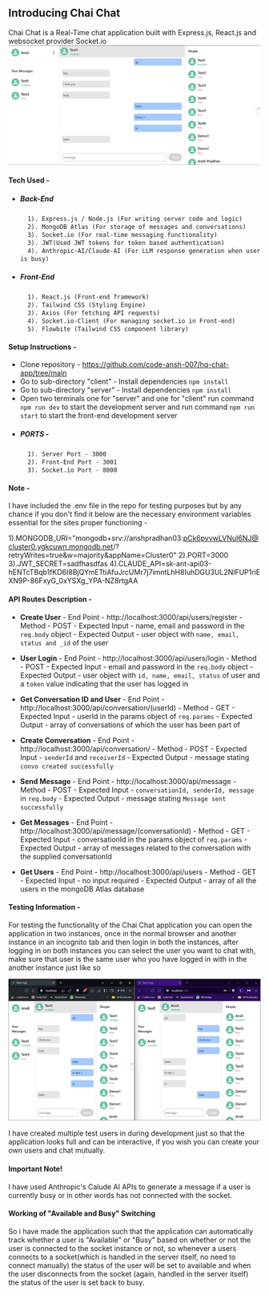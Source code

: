 ## Introducing Chai Chat
Chai Chat is a Real-Time chat application built with Express.js, React.js and websocket provider Socket.io
![pic of chaichat](demo2.jpg)

#### Tech Used -

 - ##### Back-End
		 1). Express.js / Node.js (For writing server code and logic)
		 2). MongoDB Atlas (For storage of messages and conversations)
		 3). Socket.io (For real-time messaging functionality)
		 3). JWT(Used JWT tokens for token based authentication)
		 4). Anthropic-AI/Claude-AI (For LLM response generation when user is busy)
 - ##### Front-End
		 1). React.js (Front-end framework)
		 2). Tailwind CSS (Styling Engine)
		 3). Axios (For fetching API requests)
		 4). Socket.io-Client (For managing socket.io in Front-end)
		 5). Flowbite (Tailwind CSS component library)

#### Setup Instructions - 

- Clone repository - https://github.com/code-ansh-007/hq-chat-app/tree/main
- Go to sub-directory "client" - Install dependencies `npm install`
- Go to sub-directory "server" - Install dependencies `npm install`
- Open two terminals one for "server" and one for "client" run command `npm run dev` to start the development server and run command `npm run start` to start the front-end development server
- ##### PORTS -
		1). Server Port - 3000
		2). Front-End Port - 3001
		3). Socket.io Port - 8000

#### Note -
I have included the .env file in the repo for testing purposes but by any chance if you don't find it below are the necessary environment variables essential for the sites proper functioning -

1).MONGODB_URI="mongodb+srv://anshpradhan03:pCk6pvvwLVNuI6NJ@cluster0.ygkcuwn.mongodb.net/?retryWrites=true&w=majority&appName=Cluster0"
2).PORT=3000
3).JWT_SECRET=sadfhasdfas
4).CLAUDE_API=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

#### API Routes Description -

 - **Create User**
		 - End Point - http://localhost:3000/api/users/register
		 - Method - POST
		 - Expected Input - name, email and password in the `req.body` object
		 - Expected Output - user object with `name, email, status and _id` of the user
		 
 - **User Login**
		 - End Point - http://localhost:3000/api/users/login
		 - Method - POST
		 - Expected Input - email and password in the `req.body` object
		 - Expected Output - user object with `id, name, email, status` of user and a `token` value indicating that the user has logged in

 - **Get Conversation ID and User**
		 - End Point - http://localhost:3000/api/conversation/(userId)
		 - Method - GET
		 - Expected Input - userId in the params object of `req.params`
		 - Expected Output - array of conversations of which the user has been part of

 - **Create Conversation**
		 - End Point - http://localhost:3000/api/conversation/
		 - Method - POST
		 - Expected Input - `senderId` and `receiverId`
		 - Expected Output - message stating `convo created successfully`

 - **Send Message**
		 - End Point - http://localhost:3000/api/message
		 - Method - POST
		 - Expected Input - `conversationId, senderId, message` in `req.body`
		 - Expected Output - message stating `Message sent successfully`

 - **Get Messages**
		 - End Point - http://localhost:3000/api/message/(conversationId)
		 - Method - GET
		 - Expected Input - conversationId in the params object of `req.params`
		 - Expected Output - array of messages related to the conversation with the supplied conversationId

 - **Get Users**
		 - End Point - http://localhost:3000/api/users
		 - Method - GET
		 - Expected Input - no input required
		 - Expected Output - array of all the users in the mongoDB Atlas database
		
#### Testing Information -
For testing the functionality of the Chai Chat application you can open the application in two instances, once in the normal browser and another instance in an incognito tab and then login in both the instances, after logging in on both instances you can select the user you want to chat with, make sure that user is the same user who you have logged in with in the another instance just like so

![example of testing](demo1.jpg)

I have created multiple test users in during development just so that the application looks full and can be interactive, if you wish you can create your own  users and chat mutually.

#### Important Note! 
I have used Anthropic's Calude AI APIs to generate a message if a user is currently busy or in other words has not connected with the socket.

#### Working of "Available and Busy" Switching
So i have made the application such that the application can automatically track whether a user is "Available" or "Busy" based on whether or not the user is connected to the socket instance or not, so whenever a users connects to a socket(which is handled in the server itself, no need to connect manually) the status of the user will be set to available and when the user disconnects from the socket (again, handled in the server itself) the status of the user is set back to busy.


